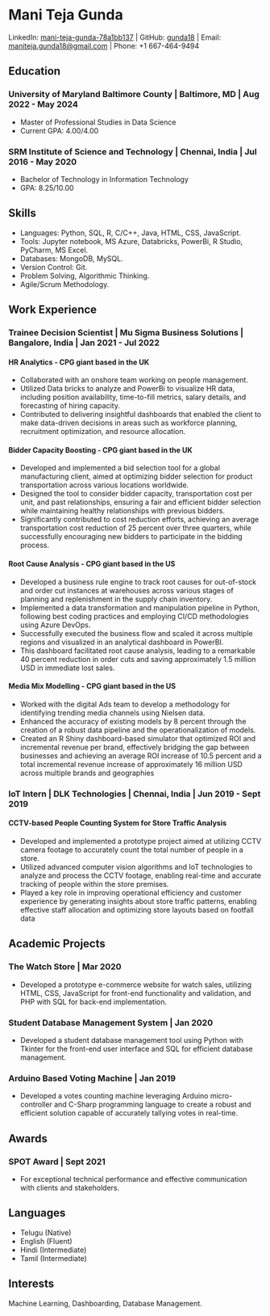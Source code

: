 # Mani Teja Gunda
LinkedIn: [mani-teja-gunda-78a1bb137](https://www.linkedin.com/in/mani-teja-gunda-78a1bb137) | GitHub: [gunda18](https://github.com/gunda18/personal-academic-projects) | Email: [maniteja.gunda18@gmail.com](mailto:maniteja.gunda18@gmail.com) | Phone: +1 667-464-9494

## Education

### University of Maryland Baltimore County | Baltimore, MD | Aug 2022 - May 2024
- Master of Professional Studies in Data Science
- Current GPA: 4.00/4.00

### SRM Institute of Science and Technology | Chennai, India | Jul 2016 - May 2020
- Bachelor of Technology in Information Technology
- GPA: 8.25/10.00

## Skills
- Languages: Python, SQL, R, C/C++, Java, HTML, CSS, JavaScript.
- Tools: Jupyter notebook, MS Azure, Databricks, PowerBi, R Studio, PyCharm, MS Excel.
- Databases: MongoDB, MySQL.
- Version Control: Git.
- Problem Solving, Algorithmic Thinking.
- Agile/Scrum Methodology.

## Work Experience

### Trainee Decision Scientist | Mu Sigma Business Solutions | Bangalore, India | Jan 2021 - Jul 2022

#### HR Analytics - CPG giant based in the UK
- Collaborated with an onshore team working on people management.
- Utilized Data bricks to analyze and PowerBi to visualize HR data, including position availability, time-to-fill metrics, salary details, and forecasting of hiring capacity.
- Contributed to delivering insightful dashboards that enabled the client to make data-driven decisions in areas such as workforce planning, recruitment optimization, and resource allocation.

#### Bidder Capacity Boosting - CPG giant based in the UK
- Developed and implemented a bid selection tool for a global manufacturing client, aimed at optimizing bidder selection for product transportation across various locations worldwide.
- Designed the tool to consider bidder capacity, transportation cost per unit, and past relationships, ensuring a fair and efficient bidder selection while maintaining healthy relationships with previous bidders.
- Significantly contributed to cost reduction efforts, achieving an average transportation cost reduction of 25 percent over three quarters, while successfully encouraging new bidders to participate in the bidding process.

#### Root Cause Analysis - CPG giant based in the US
- Developed a business rule engine to track root causes for out-of-stock and order cut instances at warehouses across various stages of planning and replenishment in the supply chain inventory.
- Implemented a data transformation and manipulation pipeline in Python, following best coding practices and employing CI/CD methodologies using Azure DevOps.
- Successfully executed the business flow and scaled it across multiple regions and visualized in an analytical dashboard in PowerBI.
- This dashboard facilitated root cause analysis, leading to a remarkable 40 percent reduction in order cuts and saving approximately 1.5 million USD in immediate lost sales.

#### Media Mix Modelling - CPG giant based in the US
- Worked with the digital Ads team to develop a methodology for identifying trending media channels using Nielsen data.
- Enhanced the accuracy of existing models by 8 percent through the creation of a robust data pipeline and the operationalization of models.
- Created an R Shiny dashboard-based simulator that optimized ROI and incremental revenue per brand, effectively bridging the gap between businesses and achieving an average ROI increase of 10.5 percent and a total incremental revenue increase of approximately 16 million USD across multiple brands and geographies

### IoT Intern | DLK Technologies | Chennai, India | Jun 2019 - Sept 2019

#### CCTV-based People Counting System for Store Traffic Analysis
- Developed and implemented a prototype project aimed at utilizing CCTV camera footage to accurately count the total number of people in a store.
- Utilized advanced computer vision algorithms and IoT technologies to analyze and process the CCTV footage, enabling real-time and accurate tracking of people within the store premises.
- Played a key role in improving operational efficiency and customer experience by generating insights about store traffic patterns, enabling effective staff allocation and optimizing store layouts based on footfall data

## Academic Projects

### The Watch Store | Mar 2020
- Developed a prototype e-commerce website for watch sales, utilizing HTML, CSS, JavaScript for front-end functionality and validation, and PHP with SQL for back-end implementation.

### Student Database Management System | Jan 2020
- Developed a student database management tool using Python with Tkinter for the front-end user interface and SQL for efficient database management.

### Arduino Based Voting Machine | Jan 2019
- Developed a votes counting machine leveraging Arduino micro-controller and C-Sharp programming language to create a robust and efficient solution capable of accurately tallying votes in real-time.

## Awards
### SPOT Award | Sept 2021
- For exceptional technical performance and effective communication with clients and stakeholders. 

## Languages
- Telugu (Native)
- English (Fluent)
- Hindi (Intermediate)
- Tamil (Intermediate)

## Interests
Machine Learning, Dashboarding, Database Management.

